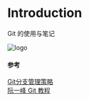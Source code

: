 # Introduction

Git 的使用与笔记

![logo](../img/git-note-logo.png)

#### 参考
[Git分支管理策略](http://www.ruanyifeng.com/blog/2012/07/git.html)  
[阮一峰 Git 教程](https://www.bookstack.cn/read/git-tutorial/docs-commands-git-pull.md)
